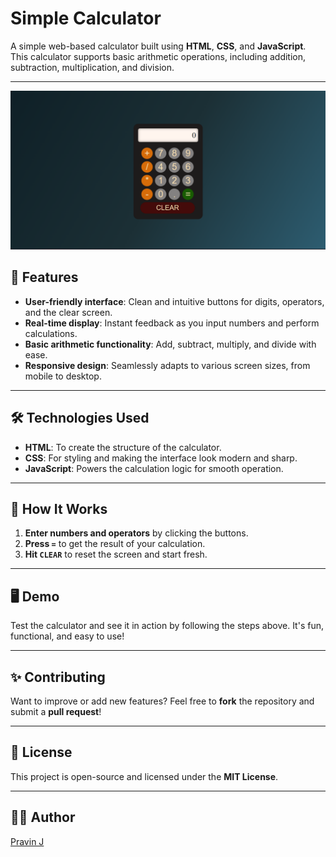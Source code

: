 # Simple Calculator 

A simple web-based calculator built using **HTML**, **CSS**, and **JavaScript**. This calculator supports basic arithmetic operations, including addition, subtraction, multiplication, and division.

---

![Calculator](./output/img.png)

## 🚀 Features

- **User-friendly interface**: Clean and intuitive buttons for digits, operators, and the clear screen.
- **Real-time display**: Instant feedback as you input numbers and perform calculations.
- **Basic arithmetic functionality**: Add, subtract, multiply, and divide with ease.
- **Responsive design**: Seamlessly adapts to various screen sizes, from mobile to desktop.

---

## 🛠 Technologies Used

- **HTML**: To create the structure of the calculator.
- **CSS**: For styling and making the interface look modern and sharp.
- **JavaScript**: Powers the calculation logic for smooth operation.

---

## 📱 How It Works

1. **Enter numbers and operators** by clicking the buttons.
2. **Press `=`** to get the result of your calculation.
3. **Hit `CLEAR`** to reset the screen and start fresh.

---

## 🖥️ Demo

Test the calculator and see it in action by following the steps above. It's fun, functional, and easy to use!

---

## ✨ Contributing

Want to improve or add new features? Feel free to **fork** the repository and submit a **pull request**!

---

## 📄 License

This project is open-source and licensed under the **MIT License**.

---

## 👨‍💻 Author

[Pravin J](https://github.com/jpravin664)
